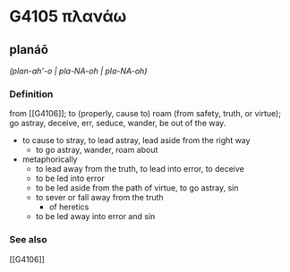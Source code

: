 # G4105 πλανάω

## planáō

_(plan-ah'-o | pla-NA-oh | pla-NA-oh)_

### Definition

from [[G4106]]; to (properly, cause to) roam (from safety, truth, or virtue); go astray, deceive, err, seduce, wander, be out of the way.

- to cause to stray, to lead astray, lead aside from the right way
  - to go astray, wander, roam about
- metaphorically
  - to lead away from the truth, to lead into error, to deceive
  - to be led into error
  - to be led aside from the path of virtue, to go astray, sin
  - to sever or fall away from the truth
    - of heretics
  - to be led away into error and sin

### See also

[[G4106]]


